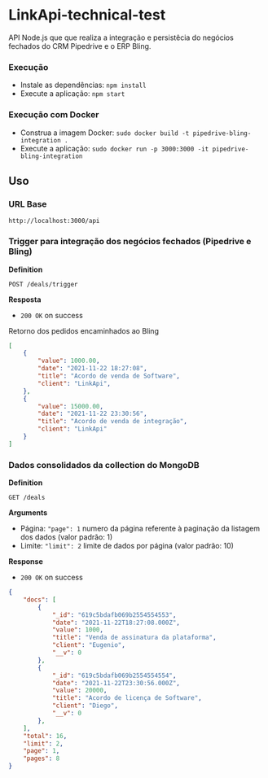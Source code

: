 # LinkApi-technical-test
API Node.js que que realiza a integração e persistêcia do negócios fechados do CRM Pipedrive e o ERP Bling.

### Execução
* Instale as dependências: `npm install`
* Execute a aplicação: `npm start`

### Execução com Docker

* Construa a imagem Docker: `sudo docker build -t pipedrive-bling-integration .`
* Execute a aplicação: `sudo docker run -p 3000:3000 -it pipedrive-bling-integration`

## Uso

### URL Base

`http://localhost:3000/api`

### Trigger para integração dos negócios fechados (Pipedrive e Bling)

**Definition**

`POST /deals/trigger`

**Resposta**

- `200 OK` on success

Retorno dos pedidos encaminhados ao Bling

```json
[
    {
        "value": 1000.00,
        "date": "2021-11-22 18:27:08",
        "title": "Acordo de venda de Software",
        "client": "LinkApi",
    },
    {
        "value": 15000.00,
        "date": "2021-11-22 23:30:56",
        "title": "Acordo de venda de integração",
        "client": "LinkApi"
    }
]
```

### Dados consolidados da collection do MongoDB

**Definition**

`GET /deals`

**Arguments**

- Página: `"page": 1` numero da página referente à paginação da listagem dos dados (valor padrão: 1)
- Limite: `"limit": 2` limite de dados por página (valor padrão: 10)

**Response**

- `200 OK` on success

```json
{
    "docs": [
        {
            "_id": "619c5bdafb069b2554554553",
            "date": "2021-11-22T18:27:08.000Z",
            "value": 1000,
            "title": "Venda de assinatura da plataforma",
            "client": "Eugenio",
            "__v": 0
        },
        {
            "_id": "619c5bdafb069b2554554554",
            "date": "2021-11-22T23:30:56.000Z",
            "value": 20000,
            "title": "Acordo de licença de Software",
            "client": "Diego",
            "__v": 0
        },
    ],
    "total": 16,
    "limit": 2,
    "page": 1,
    "pages": 8
}
```

